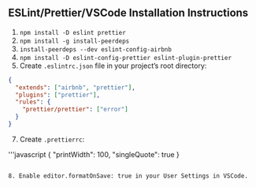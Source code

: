 ## ESLint/Prettier/VSCode Installation Instructions

1. `npm install -D eslint prettier`
2. `npm install -g install-peerdeps`
3. `install-peerdeps --dev eslint-config-airbnb`
4. `npm install -D eslint-config-prettier eslint-plugin-prettier`
5. Create `.eslintrc.json` file in your project’s root directory:

```json
{
  "extends": ["airbnb", "prettier"],
  "plugins": ["prettier"],
  "rules": {
    "prettier/prettier": ["error"]
  }
}
```

7. Create `.prettierrc`:

'''javascript
{
"printWidth": 100,
"singleQuote": true
}

```

8. Enable editor.formatOnSave: true in your User Settings in VSCode.
```
